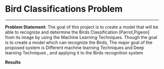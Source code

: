 # Bird Classifications Problem
----
**Problem Statement:**
The goal of this project is to create a model that will be able to recognize and determine the Birds Classification [Parrot,Pigeon] from its image by using the Machine Learning Techniques. Though the goal is to create a model which can recognize the Birds, The major goal of the proposed system is Different machine learning Techniques and Deep learning Techniques , and applying it to the Birds recognition system

**Results**
